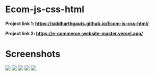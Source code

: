 # Ecom-js-css-html

**Project link 1: https://siddharthgauts.github.io/Ecom-js-css-html/**
<br>


**Project link 2: https://e-commerce-website-master.vercel.app/**


<h1> Screenshots</h1>
<img src="https://github.com/siddharthgauts/Ecom-js-css-html/assets/95357196/096be12f-9d19-4cc0-8853-50bcea56f3ad">
<img src="https://github.com/siddharthgauts/Ecom-js-css-html/assets/95357196/ffc3d2c6-7544-4e5f-90aa-88a954ecbea7">
<img src="https://github.com/siddharthgauts/Ecom-js-css-html/assets/95357196/9ad88cdf-6795-4fc9-aa22-d1ed9569f85b">
<img src="https://github.com/siddharthgauts/Ecom-js-css-html/assets/95357196/96cebbb6-4e29-4d38-8642-cf158e5c9994">
<img src="https://github.com/siddharthgauts/Ecom-js-css-html/assets/95357196/7d55b9f2-9472-466c-b3ab-ae8f2854d6dd">


